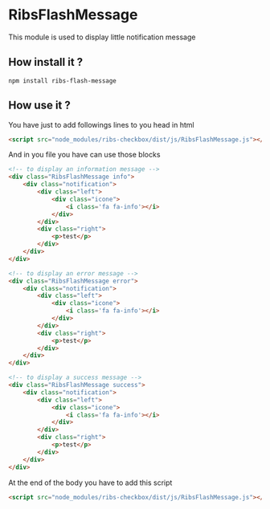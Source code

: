 # RibsFlashMessage

This module is used to display little notification message

## How install it ?

```
npm install ribs-flash-message
```

## How use it ?

You have just to add followings lines to you head in html
```HTML
<script src="node_modules/ribs-checkbox/dist/js/RibsFlashMessage.js"></script>
```

And in you file you have can use those blocks 
```HTML
<!-- to display an information message -->
<div class="RibsFlashMessage info">
	<div class="notification">
		<div class="left">
			<div class="icone">
				<i class='fa fa-info'></i>
			</div>
		</div>
		<div class="right">
			<p>test</p>
		</div>
	</div>
</div>

<!-- to display an error message -->		
<div class="RibsFlashMessage error">
	<div class="notification">
		<div class="left">
			<div class="icone">
				<i class='fa fa-info'></i>
			</div>
		</div>
		<div class="right">
			<p>test</p>
		</div>
	</div>
</div>

<!-- to display a success message -->
<div class="RibsFlashMessage success">
	<div class="notification">
		<div class="left">
			<div class="icone">
				<i class='fa fa-info'></i>
			</div>
		</div>
		<div class="right">
			<p>test</p>
		</div>
	</div>
</div>
```

At the end of the body you have to add this script
```HTML
<script src="node_modules/ribs-checkbox/dist/js/RibsFlashMessage.js"></script>
```